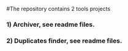 #The repository contains 2 tools projects
### 1) Archiver, see readme files. 
### 2) Duplicates finder, see readme files.
